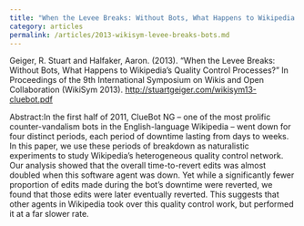 ```yaml
---
title: "When the Levee Breaks: Without Bots, What Happens to Wikipedia’s Quality Control Processes?"
category: articles
permalink: /articles/2013-wikisym-levee-breaks-bots.md
---
```


Geiger, R. Stuart and Halfaker, Aaron. (2013). “When the Levee Breaks: Without Bots, What Happens to Wikipedia’s Quality Control Processes?” In Proceedings of the 9th International Symposium on Wikis and Open Collaboration (WikiSym 2013). http://stuartgeiger.com/wikisym13-cluebot.pdf

Abstract:In the first half of 2011, ClueBot NG – one of the most prolific counter-vandalism bots in the English-language Wikipedia – went down for four distinct periods, each period of downtime lasting from days to weeks. In this paper, we use these periods of breakdown as naturalistic experiments to study Wikipedia’s heterogeneous quality control network. Our analysis showed that the overall time-to-revert edits was almost doubled when this software agent was down. Yet while a significantly fewer proportion of edits made during the bot’s downtime were reverted, we found that those edits were later eventually reverted. This suggests that other agents in Wikipedia took over this quality control work, but performed it at a far slower rate.
